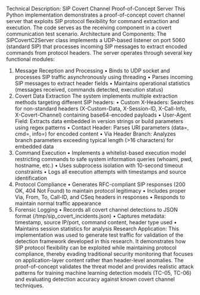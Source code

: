 Technical Description: SIP Covert Channel Proof-of-Concept Server
This Python implementation demonstrates a proof-of-concept covert channel server that exploits SIP protocol flexibility for command extraction and execution. The code serves as the receiving component in a covert communication test scenario.
Architecture and Components:
The SIPCovertC2Server class implements a UDP-based listener on port 5060 (standard SIP) that processes incoming SIP messages to extract encoded commands from protocol headers. The server operates through several key functional modules:
1. Message Reception and Processing
•	Binds to UDP socket and processes SIP traffic asynchronously using threading
•	Parses incoming SIP messages to extract header fields
•	Maintains operational statistics (messages received, commands detected, execution status)
2. Covert Data Extraction The system implements multiple extraction methods targeting different SIP headers:
•	Custom X-Headers: Searches for non-standard headers (X-Custom-Data, X-Session-ID, X-Call-Info, X-Covert-Channel) containing base64-encoded payloads
•	User-Agent Field: Extracts data embedded in version strings or build parameters using regex patterns
•	Contact Header: Parses URI parameters (data=, cmd=, info=) for encoded content
•	Via Header Branch: Analyzes branch parameters exceeding typical length (>16 characters) for embedded data
3. Command Execution
•	Implements a whitelist-based execution model restricting commands to safe system information queries (whoami, pwd, hostname, etc.)
•	Uses subprocess isolation with 10-second timeout constraints
•	Logs all execution attempts with timestamps and source identification
4. Protocol Compliance
•	Generates RFC-compliant SIP responses (200 OK, 404 Not Found) to maintain protocol legitimacy
•	Includes proper Via, From, To, Call-ID, and CSeq headers in responses
•	Responds to maintain normal traffic appearance
5. Forensic Logging
•	Records all covert channel detections to JSON format (/tmp/sip_covert_incidents.json)
•	Captures metadata: timestamp, source IP/port, command content, header type used
•	Maintains session statistics for analysis
Research Application:
This implementation was used to generate test traffic for validation of the detection framework developed in this research. It demonstrates how SIP protocol flexibility can be exploited while maintaining protocol compliance, thereby evading traditional security monitoring that focuses on application-layer content rather than header-level anomalies.
The proof-of-concept validates the threat model and provides realistic attack patterns for training machine learning detection models (TC-05, TC-06) and evaluating detection accuracy against known covert channel techniques.

